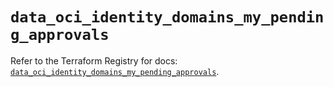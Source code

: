 # `data_oci_identity_domains_my_pending_approvals`

Refer to the Terraform Registry for docs: [`data_oci_identity_domains_my_pending_approvals`](https://registry.terraform.io/providers/oracle/oci/6.18.0/docs/data-sources/identity_domains_my_pending_approvals).
